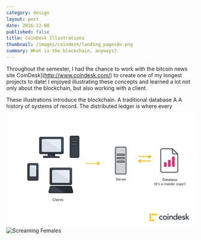 ```yaml
---
category: design
layout: post
date: 2016-12-08
published: false
title: CoinDesk Illustrations
thumbnail: /images/coindesk/landing_pages8v.png
summary: What is the blockchain, anyways?
---
```

Throughout the semester, I had the chance to work with the bitcoin news site CoinDesk](http://www.coindesk.com/) to create one of my longest projects to date! I enjoyed illustrating these concepts and learned a lot not only about the blockchain, but also working with a client.

These illustrations introduce the blockchain.
A traditional database
A
A history of systems of record.
The distributed ledger is where every 
<div class = "cover">
<img alt ="Brick and Mortar" src= "/images/coindesk/landing_pages__image-1.png"/> <br/>
</div><!--
--><div class = "cover">
<img alt ="Screaming Females" src= "/images/spot-night/cover-photo/2-event.png"/> <br/>
</div>